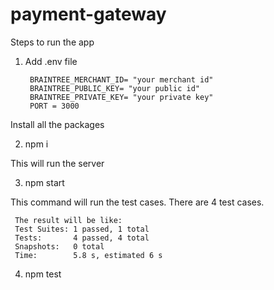 # payment-gateway
 
Steps to run the app

1. Add .env file

        BRAINTREE_MERCHANT_ID= "your merchant id"
        BRAINTREE_PUBLIC_KEY= "your public id"
        BRAINTREE_PRIVATE_KEY= "your private key"
        PORT = 3000

   
Install all the packages

2. npm i

This will run the server

3. npm start

This command will run the test cases. There are 4 test cases.

     The result will be like:
     Test Suites: 1 passed, 1 total
     Tests:       4 passed, 4 total
     Snapshots:   0 total
     Time:        5.8 s, estimated 6 s
     
4. npm test
